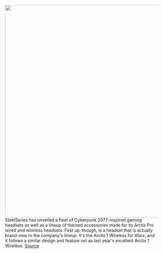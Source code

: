 <img src='https://cdn.vox-cdn.com/thumbor/gvjnX0L-S9tsEquMC6i6ZcaFFY8=/0x0:2516x1678/1200x800/filters:focal(1057x638:1459x1040)/cdn.vox-cdn.com/uploads/chorus_image/image/66678771/steelseriesxbox.0.jpg' width='700px' /><br/>
SteelSeries has unveiled a fleet of Cyberpunk 2077-inspired gaming headsets as well as a lineup of themed accessories made for its Arctis Pro wired and wireless headsets. First up, though, is a headset that is actually brand-new to the company's lineup. It's the Arctis 1 Wireless for Xbox, and it follows a similar design and feature set as last year's excellent Arctis 1 Wireless.
<a href='https://www.theverge.com/2020/4/20/21228019/steelseries-arctis-1-pro-wireless-xbox-one-series-x-cyberpunk-2077'> Source <a/>
